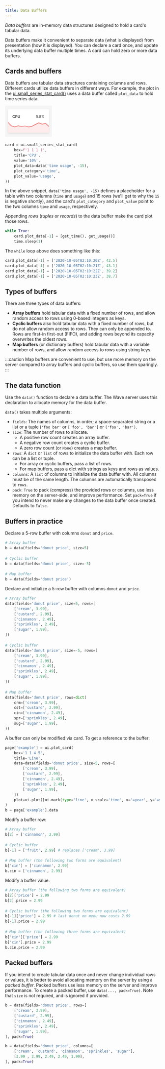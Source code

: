 ```yaml
---
title: Data Buffers
---
```


*Data buffers* are in-memory data structures designed to hold a card's tabular data.

Data buffers make it convenient to separate data (what is displayed) from presentation (how it is displayed). You can declare a card once, and update its underlying data buffer multiple times. A card can hold zero or more data buffers.

## Cards and buffers

Data buffers are tabular data structures containing columns and rows. Different cards utilize data buffers in different ways. For example, the plot in the [ui.small_series_stat_card()](api/ui#small_series_stat_card) uses a data buffer called `plot_data` to hold time series data.

![CPU Usage](assets/buffers__series-card.png)

```py {5-7}
card = ui.small_series_stat_card(
    box=f'1 1 1 1',
    title='CPU',
    value='10%',
    plot_data=data('time usage', -15),
    plot_category='time',
    plot_value='usage',
))
```

In the above snippet, `data('time usage', -15)` defines a placeholder for a table with two columns (`time` and `usage`) and 15 rows (we'll get to why the `15` is negative shortly), and the card's `plot_category` and `plot_value` point to the two columns `time` and `usage`, respectively.

Appending *rows* (*tuples* or *records*) to the data buffer make the card plot those rows.

```py {2}
while True:
    card.plot_data[-1] = [get_time(), get_usage()]
    time.sleep(1)
```

The `while` loop above does something like this:

```py
card.plot_data[-1] = ['2020-10-05T02:10:20Z', 42.5]
card.plot_data[-1] = ['2020-10-05T02:10:21Z', 43.1]
card.plot_data[-1] = ['2020-10-05T02:10:22Z', 39.2]
card.plot_data[-1] = ['2020-10-05T02:10:23Z', 38.7]
```

## Types of buffers

There are three types of data buffers:

- **Array buffers** hold tabular data with a fixed number of rows, and allow random access to rows using 0-based integers as keys.
- **Cyclic buffers** also hold tabular data with a fixed number of rows, but do not allow random access to rows. They can only be appended to. Rows are first-in first-out (FIFO), and adding rows beyond its capacity overwrites the oldest rows.
- **Map buffers** (or dictionary buffers) hold tabular data with a variable number of rows, and allow random access to rows using string keys.

:::caution
Map buffers are convenient to use, but use more memory on the server compared to array buffers and cyclic buffers, so use them sparingly.
:::

## The data function

Use the `data()` function to declare a data buffer. The Wave server uses this declaration to allocate memory for the data buffer.

`data()` takes multiple arguments:

- `fields`: The names of columns, in order; a space-separated string or a list or a tuple (`'foo bar'` or `['foo', 'bar']` or `('foo', 'bar')`.
- `size`: The number of rows to allocate.
  - A positive row count creates an array buffer.
  - A negative row count creates a cyclic buffer.
  - A zero row count (or `None`) creates a map buffer.
- `rows`: A `dict` or `list` of rows to initialize the data buffer with. Each row can be a list or tuple.
  - For array or cyclic buffers, pass a list of rows.
  - For map buffers, pass a dict with strings as keys and rows as values.
- `columns`: A `list` of columns to initialize the data buffer with. All columns must be of the same length. The columns are automatically transposed to `rows`.
- `pack`: `True` to pack (compress) the provided rows or columns, use less memory on the server-side, and improve performance. Set `pack=True` if you intend to never make any changes to the data buffer once created. Defaults to `False`.

## Buffers in practice

Declare a 5-row buffer with columns `donut` and `price`.

```py
# Array buffer
b = data(fields='donut price', size=5)

# Cyclic buffer
b = data(fields='donut price', size=-5)

# Map buffer
b = data(fields='donut price')
```

Declare and initialize a 5-row buffer with columns `donut` and `price`.

```py
# Array buffer
data(fields='donut price', size=5, rows=[
    ['cream', 3.99],
    ['custard', 2.99],
    ['cinnamon', 2.49],
    ['sprinkles', 2.49],
    ['sugar', 1.99],
])

# Cyclic buffer
data(fields='donut price', size=-5, rows=[
    ['cream', 3.99],
    ['custard', 2.99],
    ['cinnamon', 2.49],
    ['sprinkles', 2.49],
    ['sugar', 1.99],
])

# Map buffer
data(fields='donut price', rows=dict(
    crm=['cream', 3.99],
    cst=['custard', 2.99],
    cin=['cinnamon', 2.49],
    spr=['sprinkles', 2.49],
    sug=['sugar', 1.99],
))
```

A buffer can only be modified via card. To get a reference to the buffer:

```py
page['example'] = ui.plot_card(
    box='1 1 4 5',
    title='Line',
    data=data(fields='donut price', size=5, rows=[
        ['cream', 3.99],
        ['custard', 2.99],
        ['cinnamon', 2.49],
        ['sprinkles', 2.49],
        ['sugar', 1.99],
    ])
    plot=ui.plot([ui.mark(type='line', x_scale='time', x='=year', y='=value', y_min=0)])
)
b = page['example'].data
```

Modify a buffer row:

```py
# Array buffer
b[2] = ['cinnamon', 2.99]

# Cyclic buffer
b[-1] = ['fruit', 2.99] # replaces ['cream', 3.99]

# Map buffer (the following two forms are equivalent)
b['cin'] = ['cinnamon', 2.99]
b.cin = ['cinnamon', 2.99]
```

Modify a buffer value:

```py
# Array buffer (the following two forms are equivalent)
b[2]['price'] = 2.99
b[2].price = 2.99

# Cyclic buffer (the following two forms are equivalent)
b[-1]['price'] = 2.99 # last donut on menu now costs 2.99
b[-1].price = 2.99

# Map buffer (the following three forms are equivalent)
b['cin']['price'] = 2.99
b['cin'].price = 2.99
b.cin.price = 2.99
```

## Packed buffers

If you intend to create tabular data once and never change individual rows or values, it is better to avoid allocating memory on the server by using a *packed buffer*. Packed buffers use less memory on the server and improve performance. To create a packed buffer, use `data(..., pack=True)`. Note that `size` is not required, and is ignored if provided.

```py
b = data(fields='donut price', rows=[
    ['cream', 3.99],
    ['custard', 2.99],
    ['cinnamon', 2.49],
    ['sprinkles', 2.49],
    ['sugar', 1.99],
], pack=True)
```

```py
b = data(fields='donut price', columns=[
    ['cream', 'custard', 'cinnamon', 'sprinkles', 'sugar'],
    [3.99 , 2.99, 2.49, 2.49, 1.99],
], pack=True)
```
